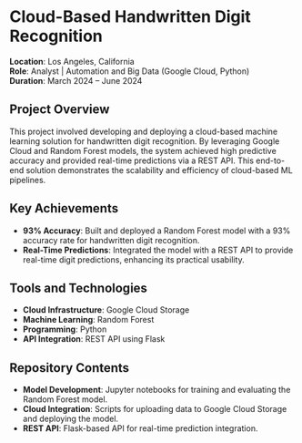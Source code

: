 # Cloud-Based Handwritten Digit Recognition

**Location**: Los Angeles, California  
**Role**: Analyst | Automation and Big Data (Google Cloud, Python)  
**Duration**: March 2024 – June 2024  

## Project Overview

This project involved developing and deploying a cloud-based machine learning solution for handwritten digit recognition. By leveraging Google Cloud and Random Forest models, the system achieved high predictive accuracy and provided real-time predictions via a REST API. This end-to-end solution demonstrates the scalability and efficiency of cloud-based ML pipelines.

## Key Achievements

- **93% Accuracy**: Built and deployed a Random Forest model with a 93% accuracy rate for handwritten digit recognition.  
- **Real-Time Predictions**: Integrated the model with a REST API to provide real-time digit predictions, enhancing its practical usability.

## Tools and Technologies

- **Cloud Infrastructure**: Google Cloud Storage  
- **Machine Learning**: Random Forest  
- **Programming**: Python  
- **API Integration**: REST API using Flask  

## Repository Contents

- **Model Development**: Jupyter notebooks for training and evaluating the Random Forest model.  
- **Cloud Integration**: Scripts for uploading data to Google Cloud Storage and deploying the model.  
- **REST API**: Flask-based API for real-time prediction integration.  


